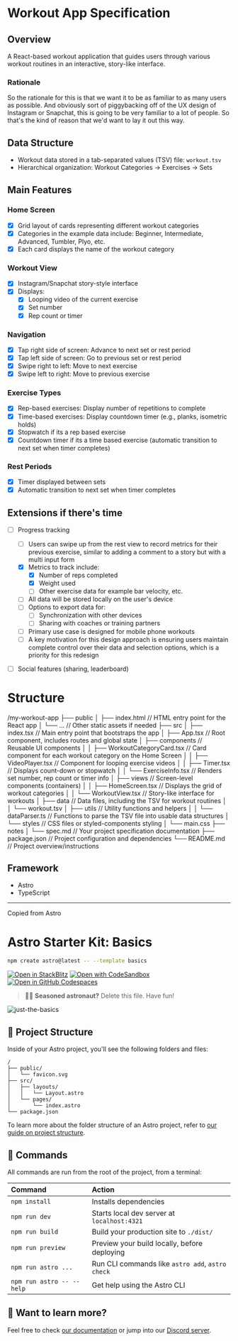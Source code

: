 # Workout App Specification

## Overview
A React-based workout application that guides users through various workout routines in an interactive, story-like interface.


### Rationale
So the rationale for this is that we want it to be as familiar to as many users as possible. And obviously sort of piggybacking off of the UX design of Instagram or Snapchat, this is going to be very familiar to a lot of people. So that's the kind of reason that we'd want to lay it out this way.

## Data Structure
- Workout data stored in a tab-separated values (TSV) file: `workout.tsv`
- Hierarchical organization: Workout Categories → Exercises → Sets

## Main Features

### Home Screen
- [x] Grid layout of cards representing different workout categories
- [x] Categories in the example data include: Beginner, Intermediate, Advanced, Tumbler, Plyo, etc.
- [x] Each card displays the name of the workout category

### Workout View
- [x] Instagram/Snapchat story-style interface
- [x] Displays:
  - [x] Looping video of the current exercise
  - [x] Set number
  - [x] Rep count or timer

### Navigation
- [x] Tap right side of screen: Advance to next set or rest period
- [x] Tap left side of screen: Go to previous set or rest period
- [x] Swipe right to left: Move to next exercise
- [x] Swipe left to right: Move to previous exercise

### Exercise Types
- [x] Rep-based exercises: Display number of repetitions to complete
- [x] Time-based exercises: Display countdown timer (e.g., planks, isometric holds)
- [x] Stopwatch if its a rep based exercise
- [x] Countdown timer if its a time based exercise (automatic transition to next set when timer completes)

### Rest Periods
- [x] Timer displayed between sets
- [x] Automatic transition to next set when timer completes

## Extensions if there's time
- [ ] Progress tracking
    - [ ] Users can swipe up from the rest view to record metrics for their previous exercise, similar to adding a comment to a story but with a multi input form
    - [x] Metrics to track include:
      - [x] Number of reps completed
      - [x] Weight used
      - [ ] Other  exercise data for example bar velocity, etc.
    - [ ] All data will be stored locally on the user's device
    - [ ] Options to export data for:
      - [ ] Synchronization with other devices
      - [ ] Sharing with coaches or training partners
    - [ ] Primary use case is designed for mobile phone workouts
    - [ ] A key motivation for this design approach is ensuring users maintain complete control over their data and selection options, which is a priority for this redesign
- [ ] Social features (sharing, leaderboard)




# Structure

/my-workout-app
├── public
│   ├── index.html                 // HTML entry point for the React app
│   └── ...                        // Other static assets if needed
├── src
│   ├── index.tsx                   // Main entry point that bootstraps the app
│   ├── App.tsx                     // Root component, includes routes and global state
│   ├── components                 // Reusable UI components
│   │   ├── WorkoutCategoryCard.tsx // Card component for each workout category on the Home Screen
│   │   ├── VideoPlayer.tsx         // Component for looping exercise videos
│   │   ├── Timer.tsx               // Displays count-down or stopwatch
│   │   └── ExerciseInfo.tsx        // Renders set number, rep count or timer info
│   ├── views                      // Screen-level components (containers)
│   │   ├── HomeScreen.tsx          // Displays the grid of workout categories
│   │   └── WorkoutView.tsx         // Story-like interface for workouts
│   ├── data                       // Data files, including the TSV for workout routines
│   │   └── workout.tsv
│   ├── utils                      // Utility functions and helpers
│   │   └── dataParser.ts          // Functions to parse the TSV file into usable data structures
│   └── styles                     // CSS files or styled-components styling
│       └── main.css
├── notes
│   └── spec.md                    // Your project specification documentation
├── package.json                   // Project configuration and dependencies
└── README.md                      // Project overview/instructions


## Framework
- Astro
- TypeScript


---

Copied from Astro

# Astro Starter Kit: Basics

```sh
npm create astro@latest -- --template basics
```

[![Open in StackBlitz](https://developer.stackblitz.com/img/open_in_stackblitz.svg)](https://stackblitz.com/github/withastro/astro/tree/latest/examples/basics)
[![Open with CodeSandbox](https://assets.codesandbox.io/github/button-edit-lime.svg)](https://codesandbox.io/p/sandbox/github/withastro/astro/tree/latest/examples/basics)
[![Open in GitHub Codespaces](https://github.com/codespaces/badge.svg)](https://codespaces.new/withastro/astro?devcontainer_path=.devcontainer/basics/devcontainer.json)

> 🧑‍🚀 **Seasoned astronaut?** Delete this file. Have fun!

![just-the-basics](https://github.com/withastro/astro/assets/2244813/a0a5533c-a856-4198-8470-2d67b1d7c554)

## 🚀 Project Structure

Inside of your Astro project, you'll see the following folders and files:

```text
/
├── public/
│   └── favicon.svg
├── src/
│   ├── layouts/
│   │   └── Layout.astro
│   └── pages/
│       └── index.astro
└── package.json
```

To learn more about the folder structure of an Astro project, refer to [our guide on project structure](https://docs.astro.build/en/basics/project-structure/).

## 🧞 Commands

All commands are run from the root of the project, from a terminal:

| Command                   | Action                                           |
| :------------------------ | :----------------------------------------------- |
| `npm install`             | Installs dependencies                            |
| `npm run dev`             | Starts local dev server at `localhost:4321`      |
| `npm run build`           | Build your production site to `./dist/`          |
| `npm run preview`         | Preview your build locally, before deploying     |
| `npm run astro ...`       | Run CLI commands like `astro add`, `astro check` |
| `npm run astro -- --help` | Get help using the Astro CLI                     |

## 👀 Want to learn more?

Feel free to check [our documentation](https://docs.astro.build) or jump into our [Discord server](https://astro.build/chat).
